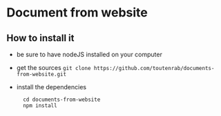 # Document from website
## How to install it 
- be sure to have nodeJS installed on your computer
- get the sources
  ```git clone https://github.com/toutenrab/documents-from-website.git```
- install the dependencies

  ```
    cd documents-from-website
    npm install
  ```

